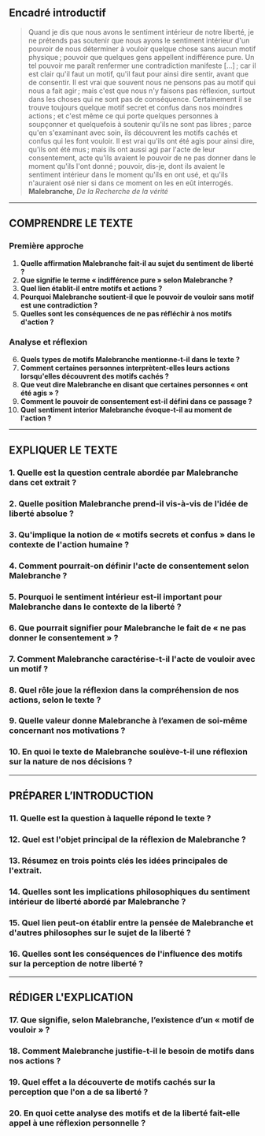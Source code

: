 ## Encadré introductif

> Quand je dis que nous avons le sentiment intérieur de notre liberté, je ne prétends pas soutenir que nous ayons le sentiment intérieur d'un pouvoir de nous déterminer à vouloir quelque chose sans aucun motif physique ; pouvoir que quelques gens appellent indifférence pure. Un tel pouvoir me paraît renfermer une contradiction manifeste […] ; car il est clair qu'il faut un motif, qu'il faut pour ainsi dire sentir, avant que de consentir. Il est vrai que souvent nous ne pensons pas au motif qui nous a fait agir ; mais c'est que nous n'y faisons pas réflexion, surtout dans les choses qui ne sont pas de conséquence. Certainement il se trouve toujours quelque motif secret et confus dans nos moindres actions ; et c'est même ce qui porte quelques personnes à soupçonner et quelquefois à soutenir qu'ils ne sont pas libres ; parce qu'en s'examinant avec soin, ils découvrent les motifs cachés et confus qui les font vouloir. Il est vrai qu'ils ont été agis pour ainsi dire, qu'ils ont été mus ; mais ils ont aussi agi par l'acte de leur consentement, acte qu'ils avaient le pouvoir de ne pas donner dans le moment qu'ils l'ont donné ; pouvoir, dis-je, dont ils avaient le sentiment intérieur dans le moment qu'ils en ont usé, et qu'ils n'auraient osé nier si dans ce moment on les en eût interrogés.  
> **Malebranche**, *De la Recherche de la vérité*

---

## COMPRENDRE LE TEXTE

### Première approche

1. **Quelle affirmation Malebranche fait-il au sujet du sentiment de liberté ?**
2. **Que signifie le terme « indifférence pure » selon Malebranche ?**
3. **Quel lien établit-il entre motifs et actions ?**
4. **Pourquoi Malebranche soutient-il que le pouvoir de vouloir sans motif est une contradiction ?**
5. **Quelles sont les conséquences de ne pas réfléchir à nos motifs d'action ?**

### Analyse et réflexion

6. **Quels types de motifs Malebranche mentionne-t-il dans le texte ?**
7. **Comment certaines personnes interprètent-elles leurs actions lorsqu'elles découvrent des motifs cachés ?**
8. **Que veut dire Malebranche en disant que certaines personnes « ont été agis » ?**
9. **Comment le pouvoir de consentement est-il défini dans ce passage ?**
10. **Quel sentiment interior Malebranche évoque-t-il au moment de l'action ?**

---

## EXPLIQUER LE TEXTE

### 1. Quelle est la question centrale abordée par Malebranche dans cet extrait ?
   
### 2. Quelle position Malebranche prend-il vis-à-vis de l'idée de liberté absolue ?
   
### 3. Qu'implique la notion de « motifs secrets et confus » dans le contexte de l'action humaine ?
   
### 4. Comment pourrait-on définir l'acte de consentement selon Malebranche ?
   
### 5. Pourquoi le sentiment intérieur est-il important pour Malebranche dans le contexte de la liberté ?

### 6. Que pourrait signifier pour Malebranche le fait de « ne pas donner le consentement » ?
   
### 7. Comment Malebranche caractérise-t-il l'acte de vouloir avec un motif ?
   
### 8. Quel rôle joue la réflexion dans la compréhension de nos actions, selon le texte ?
    
### 9. Quelle valeur donne Malebranche à l’examen de soi-même concernant nos motivations ?
    
### 10. En quoi le texte de Malebranche soulève-t-il une réflexion sur la nature de nos décisions ?

---

## PRÉPARER L’INTRODUCTION

### 11. Quelle est la question à laquelle répond le texte ?
   
### 12. Quel est l'objet principal de la réflexion de Malebranche ?
   
### 13. Résumez en trois points clés les idées principales de l'extrait.
   
### 14. Quelles sont les implications philosophiques du sentiment intérieur de liberté abordé par Malebranche ?

### 15. Quel lien peut-on établir entre la pensée de Malebranche et d'autres philosophes sur le sujet de la liberté ?

### 16. Quelles sont les conséquences de l'influence des motifs sur la perception de notre liberté ?

---

## RÉDIGER L'EXPLICATION

### 17. Que signifie, selon Malebranche, l’existence d’un « motif de vouloir » ?
   
### 18. Comment Malebranche justifie-t-il le besoin de motifs dans nos actions ?

### 19. Quel effet a la découverte de motifs cachés sur la perception que l'on a de sa liberté ?
   
### 20. En quoi cette analyse des motifs et de la liberté fait-elle appel à une réflexion personnelle ?
